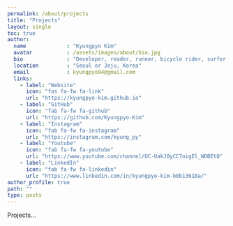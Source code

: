 ```yaml
---
permalink: /about/projects
title: "Projects"
layout: single
toc: true
author:
  name             : "Kyungpyo Kim"
  avatar           : /assets/images/about/bio.jpg
  bio              : "Developer, reader, runner, bicycle rider, surfer and swimmer."
  location         : "Seoul or Jeju, Korea"
  email            : kyungpyo94@gmail.com
  links:
    - label: "Website"
      icon: "fas fa-fw fa-link"
      url: "https://kyungpyo-kim.github.io"
    - label: "GitHub"
      icon: "fab fa-fw fa-github"
      url: "https://github.com/Kyungpyo-Kim"
    - label: "Instagram"
      icon: "fab fa-fw fa-instagram"
      url: "https://instagram.com/kyung_py"
    - label: "Youtube"
      icon: "fab fa-fw fa-youtube"
      url: "https://www.youtube.com/channel/UC-UakJ0yCC7oigEl_WDBEtQ"
    - label: "LinkedIn"
      icon: "fab fa-fw fa-linkedin"
      url: "https://www.linkedin.com/in/kyungpyo-kim-b0b13618a/"
author_profile: true
path: ""
type: posts
---
```

Projects...